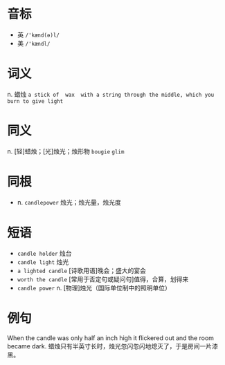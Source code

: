 # 音标

- 英 `/'kænd(ə)l/`
- 美 `/'kændl/`

# 词义

n. 蜡烛
`a stick of  wax  with a string through the middle, which you burn to give light`

# 同义

n. [轻]蜡烛；[光]烛光；烛形物
`bougie` `glim`

# 同根

- n. `candlepower` 烛光；烛光量，烛光度

# 短语

- `candle holder` 烛台
- `candle light` 烛光
- `a lighted candle` [诗歌用语]晚会；盛大的宴会
- `worth the candle` [常用于否定句或疑问句]值得，合算，划得来
- `candle power` n. [物理]烛光（国际单位制中的照明单位）

# 例句

When the candle was only half an inch high it flickered out and the room became dark.
蜡烛只有半英寸长时，烛光忽闪忽闪地熄灭了，于是房间一片漆黑。


